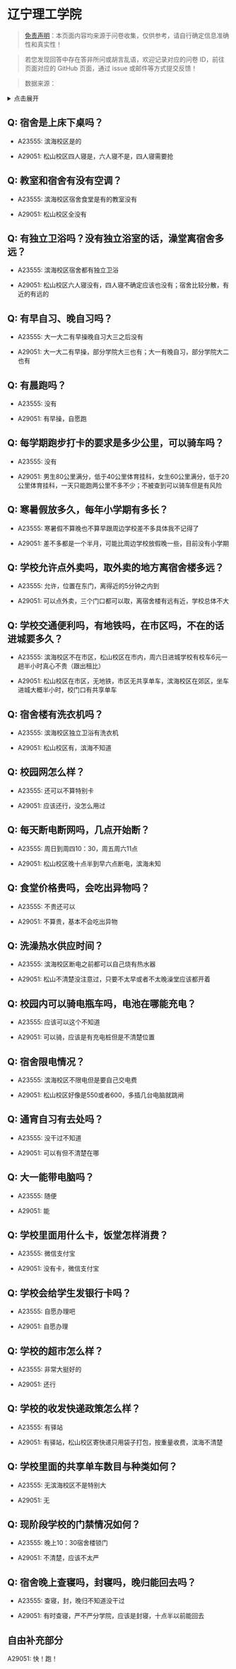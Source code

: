 # 辽宁理工学院

> [免责声明](https://colleges.chat/#_3)：本页面内容均来源于问卷收集，仅供参考，请自行确定信息准确性和真实性！

> 若您发现回答中存在答非所问或胡言乱语，欢迎记录对应的问卷 ID，前往页面对应的 GitHub 页面，通过 issue 或邮件等方式提交反馈！

> 数据来源：

<details><summary>点击展开</summary>
<ul>
<li>A23555: 匿名 (2024 年 06 月)</li>
<li>A29051: 匿名 (2025 年 06 月)</li>
</ul>
</details>

## Q: 宿舍是上床下桌吗？

- A23555: 滨海校区是的

- A29051: 松山校区四人寝是，六人寝不是，四人寝需要抢

## Q: 教室和宿舍有没有空调？

- A23555: 滨海校区宿舍食堂是有的教室没有

- A29051: 松山校区全没有

## Q: 有独立卫浴吗？没有独立浴室的话，澡堂离宿舍多远？

- A23555: 滨海校区宿舍都有独立卫浴

- A29051: 松山校区六人寝没有，四人寝不确定应该也没有；宿舍比较分散，有近的有远的

## Q: 有早自习、晚自习吗？

- A23555: 大一大二有早操晚自习大三之后没有

- A29051: 大一大二有早操，部分学院大三也有；大一有晚自习，部分学院大二也有

## Q: 有晨跑吗？

- A23555: 没有

- A29051: 有早操，自愿跑

## Q: 每学期跑步打卡的要求是多少公里，可以骑车吗？

- A23555: 没有

- A29051: 男生80公里满分，低于40公里体育挂科，女生60公里满分，低于20公里体育挂科，一天只能跑两公里不多不少；不被查到可以骑车但是有风险

## Q: 寒暑假放多久，每年小学期有多长？

- A23555: 寒暑假不算晚也不算早跟周边学校差不多具体我不记得了

- A29051: 差不多都是一个半月，可能比周边学校放假晚一些，目前没有小学期

## Q: 学校允许点外卖吗，取外卖的地方离宿舍楼多远？

- A23555: 允许，位置在东门，离得近的5分钟之内到

- A29051: 可以点外卖，三个门口都可以取，离宿舍楼有远有近，学校总体不大

## Q: 学校交通便利吗，有地铁吗，在市区吗，不在的话进城要多久？

- A23555: 滨海校区不在市区，松山校区在市内，周六日进城学校有校车6元一趟半小时真心不贵（跟出租比）

- A29051: 松山校区在市区，无地铁，市区无共享单车，滨海校区在郊区，坐车进城大概半小时，校门口有共享单车

## Q: 宿舍楼有洗衣机吗？

- A23555: 滨海校区独立卫浴有洗衣机

- A29051: 松山校区有，滨海不知道

## Q: 校园网怎么样？

- A23555: 还可以不算特别卡

- A29051: 应该还行，没怎么用过

## Q: 每天断电断网吗，几点开始断？

- A23555: 周日到周四10：30，周五周六11点

- A29051: 松山校区晚十点半到早六点断电，滨海未知

## Q: 食堂价格贵吗，会吃出异物吗？

- A23555: 不贵还可以

- A29051: 不算贵，基本不会吃出异物

## Q: 洗澡热水供应时间？

- A23555: 滨海校区断电之前都可以自己烧有热水器

- A29051: 松山不清楚没注意过，只要不太早或者不太晚澡堂应该都开着

## Q: 校园内可以骑电瓶车吗，电池在哪能充电？

- A23555: 应该可以这个不知道

- A29051: 可以骑，应该是有充电桩但是不清楚位置

## Q: 宿舍限电情况？

- A23555: 滨海校区不限电但是要自己交电费

- A29051: 松山校区好像是550或者600，多插几台电脑就跳闸

## Q: 通宵自习有去处吗？

- A23555: 没干过不知道

- A29051: 可以有但不清楚在哪

## Q: 大一能带电脑吗？

- A23555: 随便

- A29051: 能

## Q: 学校里面用什么卡，饭堂怎样消费？

- A23555: 微信支付宝

- A29051: 没有卡，微信支付宝

## Q: 学校会给学生发银行卡吗？

- A23555: 自愿办理吧

- A29051: 自愿办理

## Q: 学校的超市怎么样？

- A23555: 非常大挺好的

- A29051: 还行

## Q: 学校的收发快递政策怎么样？

- A23555: 有驿站

- A29051: 有驿站，松山校区寄快递只用袋子打包，按重量收费，滨海不清楚

## Q: 学校里面的共享单车数目与种类如何？

- A23555: 无滨海校区不是特别大

- A29051: 无

## Q: 现阶段学校的门禁情况如何？

- A23555: 晚上10：30宿舍楼锁门

- A29051: 不清楚，应该不太严

## Q: 宿舍晚上查寝吗，封寝吗，晚归能回去吗？

- A23555: 查寝，封，晚归不知道没干过

- A29051: 有时查寝，严不严分学院，应该是封寝，十点半以前能回去

## 自由补充部分

A29051: 快！跑！